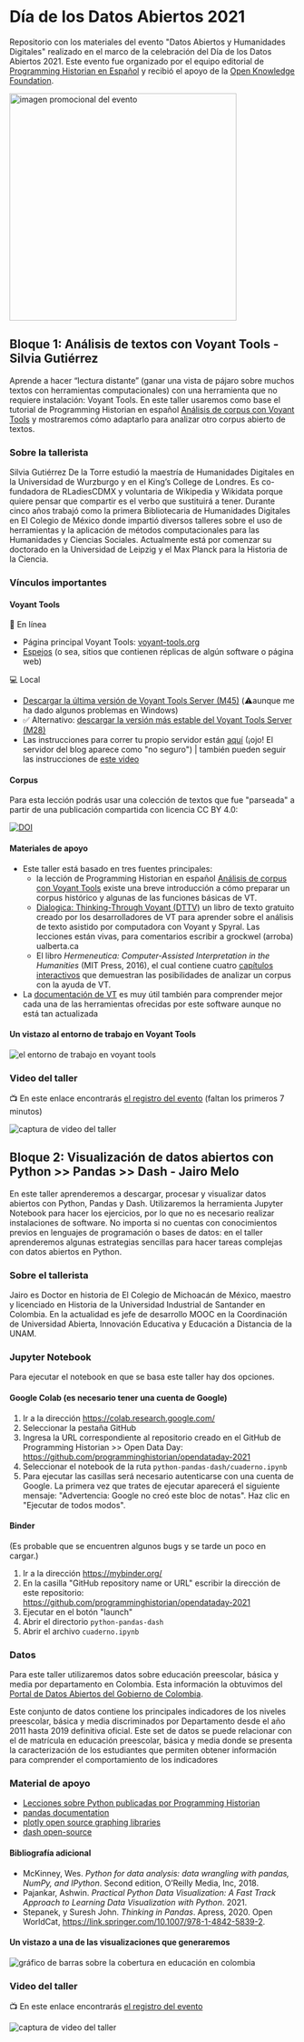 # Día de los Datos Abiertos 2021
Repositorio con los materiales del evento "Datos Abiertos y Humanidades Digitales" realizado en el marco de la celebración del Día de los Datos Abiertos 2021. Este evento fue organizado por el equipo editorial de [Programming Historian en Español](https://programminghistorian.org/es/equipo-de-proyecto#programming-historian-en-espa%C3%B1ol) y recibió el apoyo de la [Open Knowledge Foundation](https://blog.okfn.org/2021/02/12/meet-the-organisations-receiving-open-data-day-2021-mini-grants/). 

<img src="open-data-day-2021.png" alt= "imagen promocional del evento" width="400"/>

## Bloque 1: Análisis de textos con Voyant Tools - Silvia Gutiérrez

Aprende a hacer “lectura distante” (ganar una vista de pájaro sobre muchos textos con herramientas computacionales) con una herramienta que no requiere instalación: Voyant Tools. En este taller usaremos como base el tutorial de Programming Historian en español [Análisis de corpus con Voyant Tools](https://doi.org/10.46430/phes0043) y mostraremos cómo adaptarlo para analizar otro corpus abierto de textos.


### Sobre la tallerista

Silvia Gutiérrez De la Torre estudió la maestría de Humanidades Digitales en la Universidad de Wurzburgo y en el King’s College de Londres. Es co-fundadora de RLadiesCDMX y voluntaria de Wikipedia y Wikidata porque quiere pensar que compartir es el verbo que sustituirá a tener. Durante cinco años trabajó como la primera Bibliotecaria de Humanidades Digitales en El Colegio de México donde impartió diversos talleres sobre el uso de herramientas y la aplicación de métodos computacionales para las Humanidades y Ciencias Sociales. Actualmente está por comenzar su doctorado en la Universidad de Leipzig y el Max Planck para la Historia de la Ciencia.

### Vínculos importantes

#### Voyant Tools

:wrench: En línea

* Página principal Voyant Tools: [voyant-tools.org](https://voyant-tools.org/)
* [Espejos](https://voyant-tools.org/docs/#!/guide/mirrors) (o sea, sitios que contienen réplicas de algún software o página web)

:computer: Local

* [Descargar la última versión de Voyant Tools Server (M45)](https://github.com/sgsinclair/VoyantServer/releases/tag/2.4.0-M45) (:warning:aunque me ha dado algunos problemas en Windows)
* :white_check_mark: Alternativo: [descargar la versión más estable del Voyant Tools Server (M28)](https://github.com/sgsinclair/VoyantServer/releases/tag/2.4.0-M28)
* Las instrucciones para correr tu propio servidor están [aquí](https://digihum.mcgill.ca/voyant/resources/run-your-own/voyant-server/) (¡ojo! El servidor del blog aparece como "no seguro") | también pueden seguir las instrucciones de [este video](https://www.youtube.com/watch?v=8e7M8NqGyF4)

#### Corpus

Para esta lección podrás usar una colección de textos que fue "parseada" a partir de una publicación compartida con licencia CC BY 4.0:

[![DOI](https://zenodo.org/badge/DOI/10.5281/zenodo.4586947.svg)](https://doi.org/10.5281/zenodo.4586947)


#### Materiales de apoyo

* Este taller está basado en tres fuentes principales:
  * la lección de Programming Historian en español [Análisis de corpus con Voyant Tools](https://doi.org/10.46430/phes0043) existe una breve introducción a cómo preparar un corpus histórico y algunas de las funciones básicas de VT.
  * [Dialogica: Thinking-Through Voyant (DTTV)](https://sgsinclair.github.io/dialogica/) un libro de texto gratuito creado por los desarrolladores de VT para aprender sobre el análisis de texto asistido por computadora con Voyant y Spyral. Las lecciones están vivas, para comentarios escribir a grockwel (arroba) ualberta.ca
  * El libro _Hermeneutica: Computer-Assisted Interpretation in the Humanities_ (MIT Press, 2016), el cual contiene cuatro [capítulos interactivos](http://hermeneuti.ca/) que demuestran las posibilidades de analizar un corpus con la ayuda de VT.
* La [documentación de VT](https://voyant-tools.org/docs/#!/guide/start) es muy útil también para comprender mejor cada una de las herramientas ofrecidas por este software aunque no está tan actualizada

#### Un vistazo al entorno de trabajo en Voyant Tools

<img src="voyant-tools.png" alt= "el entorno de trabajo en voyant tools"/>

### Video del taller

📺 En este enlace encontrarás [el registro del evento](https://puc.zoom.us/rec/share/5tJm4_rjMBHmZ7GdNW4L0g_6rSgTLkqKdt-l19Dg1keRIlkOximbo023guCQ3ECg.LEkxoKLdubMF6YWB?startTime=1615051517000) (faltan los primeros 7 minutos)

<img src="registro-voyant-tools.png" alt= "captura de video del taller"/>


## Bloque 2: Visualización de datos abiertos con Python >> Pandas >> Dash - Jairo Melo

En este taller aprenderemos a descargar, procesar y visualizar datos abiertos con Python, Pandas y Dash. Utilizaremos la herramienta Jupyter Notebook para hacer los ejercicios, por lo que no es necesario realizar instalaciones de software. No importa si no cuentas con conocimientos previos en lenguajes de programación o bases de datos: en el taller aprenderemos algunas estrategias sencillas para hacer tareas complejas con datos abiertos en Python. 

### Sobre el tallerista
Jairo es Doctor en historia de El Colegio de Michoacán de México, maestro y licenciado en Historia de la Universidad Industrial de Santander en Colombia. En la actualidad es jefe de desarrollo MOOC en la Coordinación de Universidad Abierta, Innovación Educativa y Educación a Distancia de la UNAM.

### Jupyter Notebook

Para ejecutar el notebook en que se basa este taller hay dos opciones.

#### Google Colab (es necesario tener una cuenta de Google)

1. Ir a la dirección https://colab.research.google.com/
2. Seleccionar la pestaña GitHub
3. Ingresa la URL correspondiente al repositorio creado en el GitHub de Programming Historian >> Open Data Day: https://github.com/programminghistorian/opendataday-2021
4. Seleccionar el notebook de la ruta `python-pandas-dash/cuaderno.ipynb`
5. Para ejecutar las casillas será necesario autenticarse con una cuenta de Google. La primera vez que trates de ejecutar aparecerá el siguiente mensaje: "Advertencia: Google no creó este bloc de notas". Haz clic en "Ejecutar de todos modos".

#### Binder
(Es probable que se encuentren algunos bugs y se tarde un poco en cargar.)

1. Ir a la dirección https://mybinder.org/
2. En la casilla "GitHub repository name or URL" escribir la dirección de este repositorio: https://github.com/programminghistorian/opendataday-2021 
3. Ejecutar en el botón "launch"
4. Abrir el directorio `python-pandas-dash`
5. Abrir el archivo `cuaderno.ipynb`

### Datos
Para este taller utilizaremos datos sobre educación preescolar, básica y media por departamento en Colombia. Esta información la obtuvimos del [Portal de Datos Abiertos del Gobierno de Colombia](https://www.datos.gov.co/Educaci-n/MEN_ESTADISTICAS_EN_EDUCACION_EN_PREESCOLAR-B-SICA/ji8i-4anb).

Este conjunto de datos contiene los principales indicadores de los niveles preescolar, básica y media discriminados por Departamento desde el año 2011 hasta 2019 definitiva oficial. Este set de datos se puede relacionar con el de matrícula en educación preescolar, básica y media donde se presenta la caracterización de los estudiantes que permiten obtener información para comprender el comportamiento de los indicadores

### Material de apoyo

* [Lecciones sobre Python publicadas por Programming Historian](https://programminghistorian.org/es/lecciones/?topic=python)
* [pandas documentation](https://pandas.pydata.org/pandas-docs/stable/index.html)
* [plotly open source graphing libraries](https://plotly.com/python/)
* [dash open-source](https://dash.plotly.com/)

#### Bibliografía adicional

* McKinney, Wes. *Python for data analysis: data wrangling with pandas, NumPy, and IPython*. Second edition, O’Reilly Media, Inc, 2018.
* Pajankar, Ashwin. *Practical Python Data Visualization: A Fast Track Approach to Learning Data Visualization with Python*. 2021.
* Stepanek, y Suresh John. *Thinking in Pandas*. Apress, 2020. Open WorldCat, https://link.springer.com/10.1007/978-1-4842-5839-2.

#### Un vistazo a una de las visualizaciones que generaremos

<img src="cobertura-educacion.png" alt= "gráfico de barras sobre la cobertura en educación en colombia"/>

### Video del taller

📺 En este enlace encontrarás [el registro del evento](https://puc.zoom.us/rec/share/Ez1zMsu6Ym88Ban8Hej1kacm2xkzA2Dzq2mAWB8KjywC0jk2VJH1arTYXwpzpnRJ.elBwkEDS-9G6vhCz?startTime=1615064717000)

<img src="registro-python.png" alt= "captura de video del taller"/>


